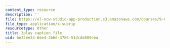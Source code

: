 ```yaml
---
content_type: resource
description: ''
file: https://ol-ocw-studio-app-production.s3.amazonaws.com/courses/9-00sc-introduction-to-psychology-fall-2011/be35ee336ee42b6d378651dcde889cea_MYMYXhR2Ppw.srt
file_type: application/x-subrip
resourcetype: Other
title: 3play caption file
uid: be35ee33-6ee4-2b6d-3786-51dcde889cea
---
```

